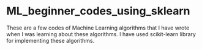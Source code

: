 # ML_beginner_codes_using_sklearn
These are a few codes of Machine Learning algorithms that I have wrote when I was learning about these algorithms. I have used scikit-learn library for implementing these algorithms.
